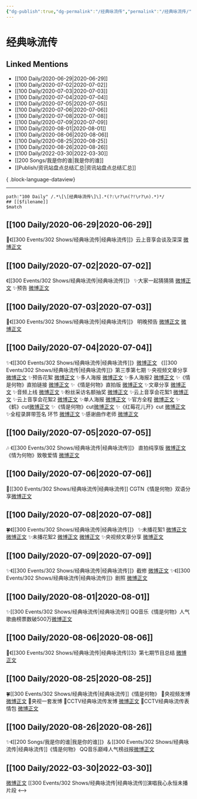 ```yaml
---
{"dg-publish":true,"dg-permalink":"/经典咏流传","permalink":"/经典咏流传/","title":"经典咏流传","tags":[null],"created":"2022-11-17T20:11:02.000+08:00","updated":"2023-04-10T16:43:50.000+08:00"}
---
```


# 经典咏流传

## Linked Mentions
- [[100 Daily/2020-06-29\|2020-06-29]]
- [[100 Daily/2020-07-02\|2020-07-02]]
- [[100 Daily/2020-07-03\|2020-07-03]]
- [[100 Daily/2020-07-04\|2020-07-04]]
- [[100 Daily/2020-07-05\|2020-07-05]]
- [[100 Daily/2020-07-06\|2020-07-06]]
- [[100 Daily/2020-07-08\|2020-07-08]]
- [[100 Daily/2020-07-09\|2020-07-09]]
- [[100 Daily/2020-08-01\|2020-08-01]]
- [[100 Daily/2020-08-06\|2020-08-06]]
- [[100 Daily/2020-08-25\|2020-08-25]]
- [[100 Daily/2020-08-26\|2020-08-26]]
- [[100 Daily/2022-03-30\|2022-03-30]]
- [[200 Songs/我是你的谁\|我是你的谁]]
- [[Publish/资讯站盘点总结汇总\|资讯站盘点总结汇总]]

{ .block-language-dataview}

---

```expander
path:"100 Daily" /.*\[\[经典咏流传\]\].*(?:\r?\n(?!\r?\n).*)*/
## [[$filename]]
$match
```
## [[100 Daily/2020-06-29\|2020-06-29]]
🌸《[[300 Events/302 Shows/经典咏流传\|经典咏流传]]》云上音享会谈及深深
[微博正文](https://m.weibo.cn/6466290670/4521308988041583)
## [[100 Daily/2020-07-02\|2020-07-02]]
《[[300 Events/302 Shows/经典咏流传\|经典咏流传]]》
✨大家一起猜猜猜 [微博正文](https://m.weibo.cn/6466290670/4522321791317340)
✨预告 [微博正文](https://m.weibo.cn/6466290670/4522363012465660)
## [[100 Daily/2020-07-03\|2020-07-03]]
🌱《[[300 Events/302 Shows/经典咏流传\|经典咏流传]]》 明晚预告 [微博正文](https://m.weibo.cn/6466290670/4522582008949375) [微博正文](https://m.weibo.cn/6466290670/4522664691103949)
## [[100 Daily/2020-07-04\|2020-07-04]]
✨《[[300 Events/302 Shows/经典咏流传\|经典咏流传]]》[微博正文](https://m.weibo.cn/6466290670/4523093126663849)
《[[300 Events/302 Shows/经典咏流传\|经典咏流传]]》第三季第七期
✨央视频文章分享 [微博正文](https://m.weibo.cn/6466290670/4522930388956078)
✨预告花絮 [微博正文](https://m.weibo.cn/6466290670/4522934087727230)
✨多人海报 [微博正文](https://m.weibo.cn/6466290670/4522939338743507)
✨多人海报2 [微博正文](https://m.weibo.cn/6466290670/4522954828088725)
✨《情是何物》直拍链接 [微博正文](https://m.weibo.cn/6466290670/4522953858943680)
✨《情是何物》直拍版 [微博正文](https://m.weibo.cn/6466290670/4522983610428274)
✨文章分享 [微博正文](https://m.weibo.cn/6466290670/4522958155276555)
✨音频上线 [微博正文](https://m.weibo.cn/6466290670/4523022466543084)
✨粉丝采访名额抽奖 [微博正文](https://m.weibo.cn/6466290670/4523034024898058)
✨云上音享会花絮1 [微博正文](https://m.weibo.cn/6466290670/4523040027174045)
✨云上音享会花絮2 [微博正文](https://m.weibo.cn/6466290670/4523066020043072)
✨单人海报 [微博正文](https://m.weibo.cn/6466290670/4523071400968652)
✨官方全程 [微博正文](https://m.weibo.cn/6466290670/4523073095689635)
✨《鹤》cut[微博正文](https://m.weibo.cn/6466290670/4523079147255033)
✨《情是何物》cut[微博正文](https://m.weibo.cn/6466290670/4523112550567606)
✨《红莓花儿开》cut [微博正文](https://m.weibo.cn/6466290670/4523078236873721)
✨全程录屏带签名 环节 [微博正文](https://m.weibo.cn/6466290670/4523094696496580)
✨感谢曲作老师 [微博正文](https://m.weibo.cn/6466290670/4523106193175413)
## [[100 Daily/2020-07-05\|2020-07-05]]
🎶 《[[300 Events/302 Shows/经典咏流传\|经典咏流传]]》
直拍纯享版 [微博正文](https://m.weibo.cn/6466290670/4523287050601387)
《情为何物》致敬爱情 [微博正文](https://m.weibo.cn/6466290670/4523428411812837)
## [[100 Daily/2020-07-06\|2020-07-06]]
🌳[[300 Events/302 Shows/经典咏流传\|经典咏流传]] CGTN《情是何物》双语分享[微博正文](https://m.weibo.cn/6466290670/4523649396736790)
## [[100 Daily/2020-07-08\|2020-07-08]]
🍀《[[300 Events/302 Shows/经典咏流传\|经典咏流传]]》
✨未播花絮1 [微博正文](https://m.weibo.cn/6466290670/4524204579866717) [微博正文](https://m.weibo.cn/6466290670/4524372498996694)
✨未播花絮2 [微博正文](https://m.weibo.cn/6466290670/4524407487841650) [微博正文](https://m.weibo.cn/6466290670/4524493329100758)
✨央视频文章分享 [微博正文](https://m.weibo.cn/6466290670/4524204601388430)
## [[100 Daily/2020-07-09\|2020-07-09]]
✨《[[300 Events/302 Shows/经典咏流传\|经典咏流传]]》截修 [微博正文](https://m.weibo.cn/6466290670/4524902680397338)
✨《[[300 Events/302 Shows/经典咏流传\|经典咏流传]]》剧照 [微博正文](https://m.weibo.cn/6466290670/4524917334737126)
## [[100 Daily/2020-08-01\|2020-08-01]]
✨[[300 Events/302 Shows/经典咏流传\|经典咏流传]] QQ音乐《情是何物》人气歌曲榜票数破500万[微博正文](https://m.weibo.cn/6466290670/4533202750800896)

## [[100 Daily/2020-08-06\|2020-08-06]]
🌟《[[300 Events/302 Shows/经典咏流传\|经典咏流传]]3》第七期节目总结 [微博正文](https://m.weibo.cn/6466290670/4534885156663455)
## [[100 Daily/2020-08-25\|2020-08-25]]
🍀[[300 Events/302 Shows/经典咏流传\|经典咏流传]]《情是何物》
💫央视频发博 [微博正文](https://m.weibo.cn/7211561239/4541815942034088)
💫央视一套发博[](https://m.weibo.cn/2024623547/4541937732826184)
💫CCTV经典咏流传发博 [微博正文](https://m.weibo.cn/6466290670/4541783834379781)
💫CCTV经典咏流传表情包 [微博正文](https://m.weibo.cn/6466290670/4541799773511050)
## [[100 Daily/2020-08-26\|2020-08-26]]
✨《[[200 Songs/我是你的谁\|我是你的谁]]》＆[[300 Events/302 Shows/经典咏流传\|经典咏流传]]《情是何物》
QQ音乐巅峰人气榜战报[微博正文](https://m.weibo.cn/6466290670/4542297788388889)

## [[100 Daily/2022-03-30\|2022-03-30]]
[微博正文](https://weibo.com/detail/4752807695221670) [[300 Events/302 Shows/经典咏流传\|经典咏流传]]演唱我心永恒未播片段
<-->
